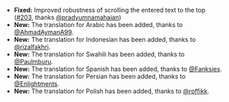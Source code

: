 * **Fixed:** Improved robustness of scrolling the entered text to the top ([#203](https://github.com/rugk/offline-qr-code/issues/203), thanks [@pradyumnamahajan](https://github.com/pradyumnamahajan))
* **New:** The translation for Arabic has been added, thanks to [@AhmadAymanA99](https://github.com/AhmadAymanA99).
* **New:** The translation for Indonesian has been added, thanks to [@rizalfakhri](https://github.com/rizalfakhri).
* **New:** The translation for Swahili has been added, thanks to [@Paulmburu](https://github.com/Paulmburu).
* **New:** The translation for Spanish has been added, thanks to [@Fanksies](https://github.com/Fanksies).
* **New:** The translation for Persian has been added, thanks to [@Enlightments](https://github.com/Enlightments).
* **New:** The translation for Polish has been added, thanks to [@roffikk](https://github.com/roffikk).
